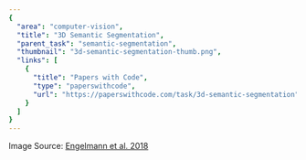 ```yaml
---
{
  "area": "computer-vision",
  "title": "3D Semantic Segmentation",
  "parent_task": "semantic-segmentation",
  "thumbnail": "3d-semantic-segmentation-thumb.png",
  "links": [
    {
      "title": "Papers with Code",
      "type": "paperswithcode",
      "url": "https://paperswithcode.com/task/3d-semantic-segmentation"
    }
  ]
}
---
```

Image Source: [Engelmann et al. 2018](https://arxiv.org/pdf/1810.01151.pdf)
